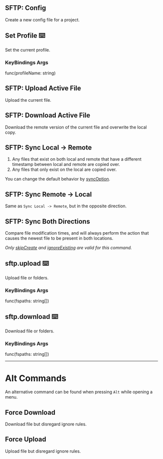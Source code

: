 ## SFTP: Config
Create a new config file for a project.

## Set Profile ⌨️
Set the current profile.
           
### KeyBindings Args
func(profileName: string)

## SFTP: Upload Active File
Upload the current file.

## SFTP: Download Active File
Download the remote version of the current file and overwrite the local copy.

## SFTP: Sync Local -> Remote
1. Any files that exist on both local and remote that have a different timestamp between local and remote are copied over.
2. Any files that only exist on the local are copied over.

You can change the default behavior by [syncOption](https://github.com/liximomo/vscode-sftp/wiki/Config#syncoption).

## SFTP: Sync Remote -> Local
Same as `Sync Local -> Remote`, but in the opposite direction.

## SFTP: Sync Both Directions
Compare file modification times, and will always perform the action that causes the newest file to be present in both locations.

*Only [skipCreate](https://github.com/liximomo/vscode-sftp/wiki/Config#syncoptionskipcreate) and [ignoreExisting](https://github.com/liximomo/vscode-sftp/wiki/Config#syncoptionignoreexisting) are valid for this command.*

## sftp.upload ⌨️
Upload file or folders.

### KeyBindings Args
func(fspaths: string[])

## sftp.download ⌨️
Download file or folders.

### KeyBindings Args
func(fspaths: string[])

***

# Alt Commands
An alternative command can be found when pressing `Alt` while opening a menu.

## Force Download
Download file but disregard ignore rules.

## Force Upload
Upload file but disregard ignore rules.